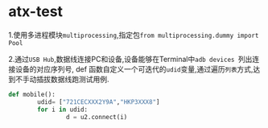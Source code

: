 # atx-test

1.使用多进程模块```multiprocessing```,指定包```from multiprocessing.dummy import  Pool``` 

2.通过```USB Hub```,数据线连接PC和设备,设备能够在Terminal中```adb devices ```列出连接设备的对应序列号, def 函数自定义一个可迭代的```udid```变量,通过遍历```列表```方式,达到不手动插拔数据线跑测试用例.

```python 
def mobile():
    	udid= ["721CECXXX2Y9A","HKP3XXX8"]
    	for i in udid:
        		d = u2.connect(i)

```


